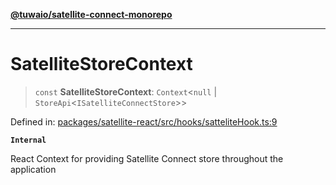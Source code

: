 [**@tuwaio/satellite-connect-monorepo**](../../../README.md)

***

# SatelliteStoreContext

> `const` **SatelliteStoreContext**: `Context`\<`null` \| `StoreApi`\<`ISatelliteConnectStore`\>\>

Defined in: [packages/satellite-react/src/hooks/satteliteHook.ts:9](https://github.com/TuwaIO/satellite-connect/blob/3665b1d14479f81479de58c9ee0423967cf0e219/packages/satellite-react/src/hooks/satteliteHook.ts#L9)

**`Internal`**

React Context for providing Satellite Connect store throughout the application
